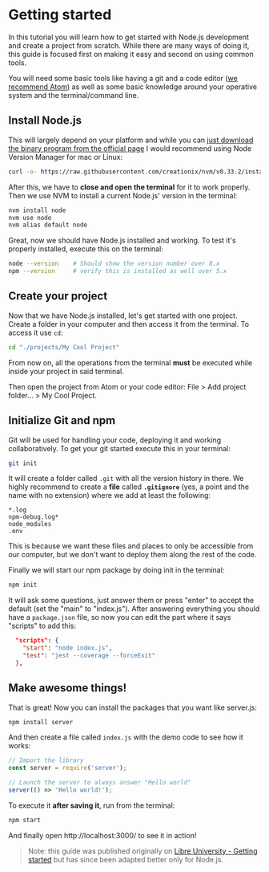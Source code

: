 # Getting started

In this tutorial you will learn how to get started with Node.js development and create a project from scratch. While there are many ways of doing it, this guide is focused first on making it easy and second on using common tools.

You will need some basic tools like having a git and a code editor ([we recommend Atom](https://atom.io/)) as well as some basic knowledge around your operative system and the terminal/command line.



## Install Node.js

This will largely depend on your platform and while you can [just download the binary program from the official page](https://nodejs.org/en/) I would recommend using Node Version Manager for mac or Linux:

```bash
curl -o- https://raw.githubusercontent.com/creationix/nvm/v0.33.2/install.sh | bash
```

After this, we have to **close and open the terminal** for it to work properly. Then we use NVM to install a current Node.js' version in the terminal:

```bash
nvm install node
nvm use node
nvm alias default node
```

Great, now we should have Node.js installed and working. To test it's properly installed, execute this on the terminal:

```bash
node --version    # Should show the version number over 8.x
npm --version     # verify this is installed as well over 5.x
```



## Create your project

Now that we have Node.js installed, let's get started with one project. Create a folder in your computer and then access it from the terminal. To access it use `cd`:

```bash
cd "./projects/My Cool Project"
```

From now on, all the operations from the terminal **must** be executed while inside your project in said terminal.

Then open the project from Atom or your code editor: File > Add project folder... > My Cool Project.



## Initialize Git and npm

Git will be used for handling your code, deploying it and working collaboratively. To get your git started execute this in your terminal:

```bash
git init
```

It will create a folder called `.git` with all the version history in there. We highly recommend to create a **file** called **`.gitignore`** (yes, a point and the name with no extension) where we add at least the following:

```
*.log
npm-debug.log*
node_modules
.env
```

This is because we want these files and places to only be accessible from our computer, but we don't want to deploy them along the rest of the code.

Finally we will start our npm package by doing init in the terminal:

```bash
npm init
```

It will ask some questions, just answer them or press "enter" to accept the default (set the "main" to "index.js"). After answering everything you should have a `package.json` file, so now you can edit the part where it says "scripts" to add this:

```json
  "scripts": {
    "start": "node index.js",
    "test": "jest --coverage --forceExit"
  },
```



## Make awesome things!

That is great! Now you can install the packages that you want like server.js:

```bash
npm install server
```

And then create a file called `index.js` with the demo code to see how it works:

```js
// Import the library
const server = require('server');

// Launch the server to always answer "Hello world"
server(() => 'Hello world!');
```

To execute it **after saving it**, run from the terminal:

```bash
npm start
```

And finally open http://localhost:3000/ to see it in action!


> Note: this guide was published originally on [Libre University - Getting started](https://en.libre.university/lesson/V1f6Btf8g/Getting%20started) but has since been adapted better only for Node.js.
